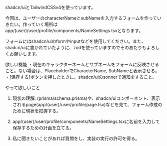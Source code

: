 shadcn/uiとTailwindCSSv4を使っています。

今回は、ユーザーのcharacterNameとsubNameを入力するフォームを作っていきたい。作っていく場所はapp/(user)/user/profile/components/NameSettings.tsxとなります。

フォームにはshadcn/uiのformやinputなどを使用してください。また、shadcn/uiに書かれていたように、zodを使っていますのでそのあたりもよろしくお願いします。

欲しい機能
・現在のキャラクターネームとサブネームをフォームに反映させること。ない場合は、PlaceholderでCharacterName, SubNameと表示させる。
・[保存する]ボタンを押したときに、shadcn/uiのsonnerで通知をすること。

やって欲しいこと
1. 現状の理解: (prisma/schema.prisma)や、shadcn/uiコンポーネント、表示されるpage(app/(user)/user/profile/page.tsx)などを見て、フォーム作成のために現状を把握する。

2. app/(user)/user/profile/components/NameSettings.tsxに名前を入力して保存するための計画を立てる。

3. 私に聞きたいことがあれば質問をし、実装の実行の許可を得る。